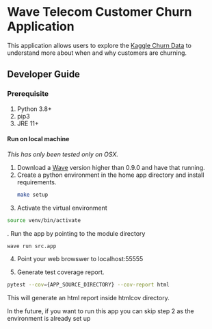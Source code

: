 # Wave Telecom Customer Churn Application

This application allows users to explore the [Kaggle Churn Data](https://www.kaggle.com/c/churn-analytics-bda/data) to understand more about when and why customers are churning. 

## Developer Guide 

### Prerequisite 
1. Python 3.8+
2. pip3
3. JRE 11+

#### Run on local machine 

_This has only been tested only on OSX._

1. Download a [Wave](https://github.com/h2oai/wave/releases) version higher than 0.9.0 and have that running. 
2. Create a python environment in the home app directory and install requirements. 
    ```bash
    make setup
    ```
3. Activate the virtual environment 

```bash 
source venv/bin/activate
```

. Run the app by pointing to the module directory
```bash
wave run src.app
```

4. Point your web browswer to localhost:55555

5. Generate test coverage report.

```bash
pytest --cov={APP_SOURCE_DIRECTORY} --cov-report html
```
This will generate an html report inside htmlcov directory.

In the future, if you want to run this app you can skip step 2 as the environment is already set up
